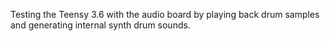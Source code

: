 Testing the Teensy 3.6 with the audio board by playing back drum samples and generating internal synth drum sounds.
